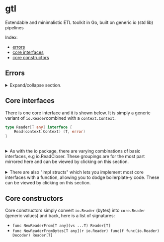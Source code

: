 # gtl
Extendable and minimalistic ETL toolkit in Go, built on generic io (std lib) pipelines

Index:
- [errors](#errors)
- [core interfaces](#core-interfaces)
- [core constructors](#core-constructors)

## Errors
<details>
    <summary>Expand/collapse section. </summary>

GTL tries to get out of your way and so only two errors are used in the core pkg, both inherited from `io` in the std lib:
```go
io.EOF              // Stop reading/pulling/consuming.
io.ErrClosedPipe    // Stop writing/pushing/producing.
```
</details>

## Core interfaces
There is one core interface and it is shown below. It is simply a generic variant of `io.Reader`combined with a `context.Context`. 
```go
type Reader[T any] interface {
	Read(context.Context) (T, error)
}
```


<br>
<details>
<summary>
As with the io package, there are varying combinations of basic interfaces, e.g io.ReadCloser. These groupings are for the most part mirrored here and can be viewed by clicking on this section.
</summary>

```go
type ReadCloser[T any] interface {
	io.Closer
	Reader[T]
}
```
</details>

<br>
<details>
<summary>
There are also "impl structs" which lets you implement most core interfaces with a function, allowing you to dodge boilerplate-y code. These can be viewed by clicking on this section.
</summary>

```go
type ReaderImpl[T any] struct {
	Impl func(context.Context) (T, error)
}

// Calls impl.Impl.
func (impl ReaderImpl[T]) Read(ctx context.Context) (r T, err error)
```

```go
type ReadCloserImpl[T any] struct {
	ImplC func() error
	ImplR func(context.Context) (T, error)
}

// Calls impl.ImplC.
func (impl ReadCloserImpl[T]) Close() (err error)

// Calls impl.ImplR.
func (impl ReadCloserImpl[T]) Read(ctx context.Context) (r T, err error)
```

</details>



## Core constructors
Core constructors simply convert `io.Reader` (bytes) into `core.Reader` (generic values) and back, here is a list of signatures:
- `func NewReaderFrom[T any](vs ...T) Reader[T]`
- `func NewReaderFromBytes[T any](r io.Reader) func(f func(io.Reader) Decoder) Reader[T]`